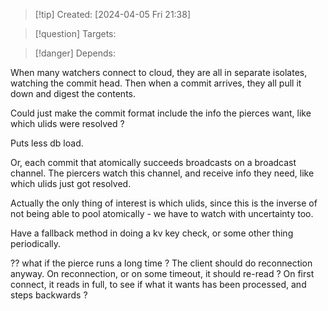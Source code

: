 
>[!tip] Created: [2024-04-05 Fri 21:38]

>[!question] Targets: 

>[!danger] Depends: 

When many watchers connect to cloud, they are all in separate isolates, watching the commit head.
Then when a commit arrives, they all pull it down and digest the contents.

Could just make the commit format include the info the pierces want, like which ulids were resolved ?

Puts less db load.

Or, each commit that atomically succeeds broadcasts on a broadcast channel.
The piercers watch this channel, and receive info they need, like which ulids just got resolved.

Actually the only thing of interest is which ulids, since this is the inverse of not being able to pool atomically - we have to watch with uncertainty too.

Have a fallback method in doing a kv key check, or some other thing periodically.

?? what if the pierce runs a long time ?
The client should do reconnection anyway.  On reconnection, or on some timeout, it should re-read ?
On first connect, it reads in full, to see if what it wants has been processed, and steps backwards ?